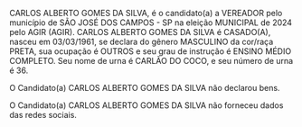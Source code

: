 CARLOS ALBERTO GOMES DA SILVA, é o candidato(a) a VEREADOR pelo município de SÃO JOSÉ DOS CAMPOS - SP na eleição MUNICIPAL de 2024 pelo AGIR (AGIR). CARLOS ALBERTO GOMES DA SILVA é CASADO(A), nasceu em 03/03/1961, se declara do gênero MASCULINO da cor/raça PRETA, sua ocupação é OUTROS e seu grau de instrução é ENSINO MÉDIO COMPLETO. Seu nome de urna é CARLÃO DO COCO, e seu número de urna é 36.

O Candidato(a) CARLOS ALBERTO GOMES DA SILVA não declarou bens.


O Candidato(a) CARLOS ALBERTO GOMES DA SILVA não forneceu dados das redes sociais.